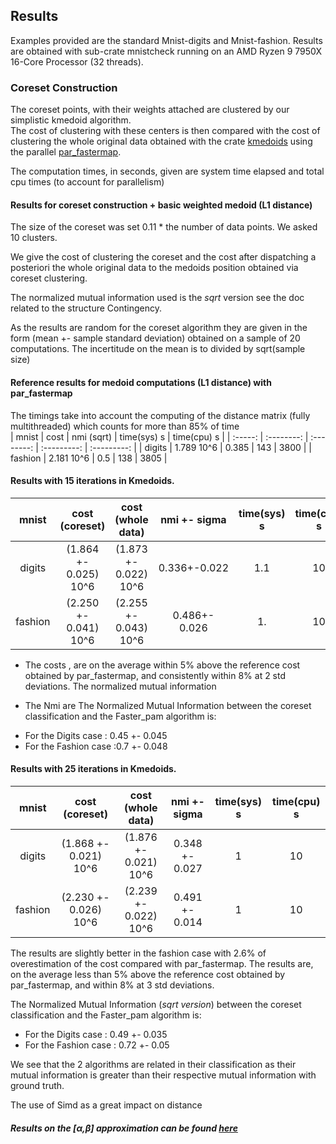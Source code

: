 
## Results

Examples provided are the standard Mnist-digits and Mnist-fashion.
Results are obtained with sub-crate mnistcheck running on an AMD Ryzen 9 7950X 16-Core Processor (32 threads).

###  Coreset Construction

The coreset points, with their weights attached are clustered by our simplistic kmedoid algorithm.  
The cost of clustering with these centers is then compared with the cost of clustering the whole original data obtained
with the crate [kmedoids](https://crates.io/crates/kmedoids) using the parallel [par_fastermap](https://docs.rs/kmedoids/0.5.0/kmedoids/fn.par_fasterpam.html).

The computation times, in seconds, given are system time elapsed and total cpu times (to account for parallelism) 


#### Results for coreset construction + basic weighted medoid  (L1 distance) 

The size of the coreset was set 0.11 * the number of data points. We asked 10 clusters.

We give the  cost of clustering the coreset and the cost after dispatching a posteriori the whole original data to the medoids position obtained via coreset clustering.  

The normalized mutual information used is the *sqrt* version see the doc related to the structure Contingency.

As the results are random for the coreset algorithm they are given in the form (mean +- sample standard deviation) obtained on a sample of 20 computations.  The incertitude on the mean is to divided by sqrt(sample size)



#### Reference results for medoid computations (L1 distance) with par_fastermap

The timings take into account the computing of the distance matrix (fully multithreaded) which counts for more than 85% of time  
|  mnist  |    cost    | nmi (sqrt) | time(sys) s | time(cpu) s |
| :-----: | :--------: | :--------: | :---------: | :---------: |
| digits  | 1.789 10^6 |   0.385    |     143     |    3800     |
| fashion | 2.181 10^6 |    0.5     |     138     |    3805     |



#### Results with 15 iterations in Kmedoids.

|  mnist  |    cost (coreset)     |   cost (whole data)   | nmi +- sigma  | time(sys) s | time(cpu) s |
| :-----: | :-------------------: | :-------------------: | :-----------: | :---------: | :---------: |
| digits  | (1.864 +- 0.025) 10^6 | (1.873 +- 0.022) 10^6 | 0.336+-0.022  |     1.1     |     10      |
| fashion | (2.250 +- 0.041) 10^6 | (2.255 +- 0.043) 10^6 | 0.486+- 0.026 |     1.      |     10      |

* The costs , are on the average within 5% above the reference cost obtained by par_fastermap, and consistently within 8% at 2 std deviations. The normalized mutual information 

* The Nmi are 
The Normalized Mutual Information between the coreset classification and the Faster_pam algorithm is:
 - For the Digits case : 0.45 +- 0.045
 - For the Fashion case :0.7 +- 0.048

#### Results with 25 iterations in Kmedoids.


|  mnist  |    cost (coreset)     |   cost (whole data)   |  nmi +- sigma  | time(sys) s | time(cpu) s |
| :-----: | :-------------------: | :-------------------: | :------------: | :---------: | :---------: |
| digits  | (1.868 +- 0.021) 10^6 | (1.876 +- 0.021) 10^6 | 0.348 +- 0.027 |      1      |     10      |
| fashion | (2.230 +- 0.026) 10^6 | (2.239 +- 0.022) 10^6 | 0.491 +- 0.014 |      1      |     10      |

The results are slightly better in the fashion case with 2.6% of overestimation of the cost compared with par_fastermap. 
The results are, on the average less than 5% above the reference cost obtained by par_fastermap, and within 8% at 3 std deviations.

The Normalized Mutual Information (*sqrt version*) between the coreset classification and the Faster_pam algorithm is:
 - For the Digits case : 0.49 +- 0.035
 - For the Fashion case : 0.72 +- 0.05

We see that the 2 algorithms are related in their classification as their mutual information is greater than their respective mutual information with ground truth.

The use of Simd as a great impact on distance

##### Results on the [$\alpha$,$\beta$] approximation can be found [here](./bmor.md)